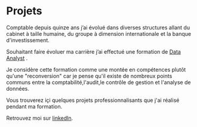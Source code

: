 # Projets

Comptable depuis quinze ans j’ai évolué dans diverses structures allant du cabinet à taille humaine, du groupe à dimension internationale et la banque d'investissement.

Souhaitant faire évoluer ma carrière j’ai effectué une formation de [Data Analyst](https://openclassrooms.com/fr/paths/324-data-analyst) .

Je considère cette formation comme une montée en compétences plutôt qu'une "reconversion" car je pense qu'il existe de nombreux points communs entre la comptabilité,l'audit,le contrôle de gestion  et l'analyse de données.

Vous trouverez içi quelques projets professionnalisants que j'ai réalisé pendant ma formation.

Retrouvez moi sur  [linkedIn](https://www.linkedin.com/in/alexandre-lacouture/).
